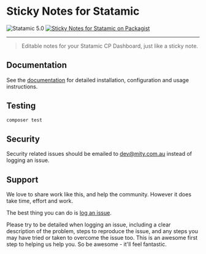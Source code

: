 # Sticky Notes for Statamic

<!-- statamic:hide -->

![Statamic 5.0](https://img.shields.io/badge/Statamic-5.0-FF269E?style=for-the-badge&link=https://statamic.com)
[![Sticky Notes for Statamic on Packagist](https://img.shields.io/packagist/v/mitydigital/statamic-sticky-notes?style=for-the-badge)](https://packagist.org/packages/mitydigital/statamic-sticky-notes/stats)

---

<!-- /statamic:hide -->

> Editable notes for your Statamic CP Dashboard, just like a sticky note.

## Documentation

See the [documentation](https://docs.mity.com.au/sticky-notes) for detailed installation, configuration and usage
instructions.

## Testing

```bash
composer test
```

## Security

Security related issues should be emailed to [dev@mity.com.au](mailto:dev@mity.com.au) instead of logging an issue.

## Support

We love to share work like this, and help the community. However it does take time, effort and work.

The best thing you can do is [log an issue](../../issues).

Please try to be detailed when logging an issue, including a clear description of the problem, steps to reproduce the
issue, and any steps you may have tried or taken to overcome the issue too. This is an awesome first step to helping us
help you. So be awesome - it'll feel fantastic.

